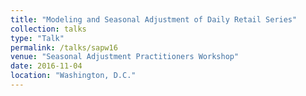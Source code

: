 ```yaml
---
title: "Modeling and Seasonal Adjustment of Daily Retail Series"
collection: talks
type: "Talk"
permalink: /talks/sapw16
venue: "Seasonal Adjustment Practitioners Workshop"
date: 2016-11-04
location: "Washington, D.C."
---
```

